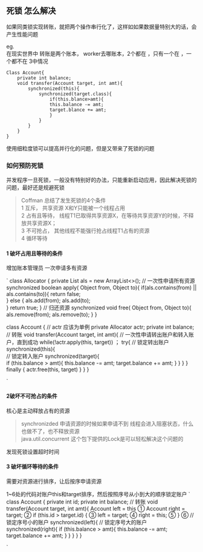 ## 死锁 怎么解决

如果同类锁实现转账，就把两个操作串行化了，这样如如果数据量特别大的话，会产生性能问题

eg.  
在现实世界中 转账是两个账本， worker去哪账本，2个都在 ，只有一个在 ，一个都不在 3中情况 

```$xslt
Class Account{
    private int balance;
    void transfer(Account target, int amt){
        synchronized(this){
            synchronized(target.class){
                if(this.blance>amt){
                this.balance -= amt;
                target.blance += amt;
                }
            }
        }
    }
}
```

使用细粒度锁可以提高并行化的问题，但是又带来了死锁的问题

### 如何预防死锁

并发程序一旦死锁，一般没有特别好的办法，只能重新启动应用，因此解决死锁的问题，最好还是规避死锁  

> Coffman 总结了发生死锁的4个条件  
    1 互斥， 共享资源 X和Y只能被一个线程占用  
    2 占有且等待， 线程T1已取得共享资源X，在等待共享资源Y的时候，不释放共享资源X；  
    3 不可抢占， 其他线程不能强行抢占线程T1占有的资源  
    4 循环等待  
    
    
#### 1 破坏占用且等待的条件   

增加账本管理员 一次申请多有资源

`
class Allocator {
  private List<Object> als =
    new ArrayList<>();
  // 一次性申请所有资源
  synchronized boolean apply(
    Object from, Object to){
    if(als.contains(from) ||
         als.contains(to)){
      return false;  
    } else {
      als.add(from);
      als.add(to);  
    }
    return true;
  }
  // 归还资源
  synchronized void free(
    Object from, Object to){
    als.remove(from);
    als.remove(to);
  }
}
 
class Account {
  // actr 应该为单例
  private Allocator actr;
  private int balance;
  // 转账
  void transfer(Account target, int amt){
    // 一次性申请转出账户和转入账户，直到成功
    while(!actr.apply(this, target))
      ；
    try{
      // 锁定转出账户
      synchronized(this){              
        // 锁定转入账户
        synchronized(target){           
          if (this.balance > amt){
            this.balance -= amt;
            target.balance += amt;
          }
        }
      }
    } finally {
      actr.free(this, target)
    }
  } 
}

`


#### 2破坏不可抢占的条件

核心是主动释放占有的资源
> synchronizded 申请资源的时候如果申请不到 线程会进入阻塞状态，什么也做不了，也不释放资源  
    java.util.concurrent 这个包下提供的Lock是可以轻松解决这个问题的  
    
 发现死锁设置超时时间
 

#### 3 破坏循环等待的条件

需要对资源进行排序，让后按序申请资源

1~6处的代码对账户this和target排序，然后按照序号从小到大的顺序锁定账户
`
class Account {
  private int id;
  private int balance;
  // 转账
  void transfer(Account target, int amt){
    Account left = this        ①
    Account right = target;    ②
    if (this.id > target.id) { ③
      left = target;           ④
      right = this;            ⑤
    }                          ⑥
    // 锁定序号小的账户
    synchronized(left){
      // 锁定序号大的账户
      synchronized(right){ 
        if (this.balance > amt){
          this.balance -= amt;
          target.balance += amt;
        }
      }
    }
  } 
}

`






























